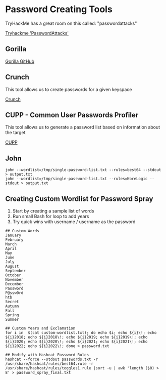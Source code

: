 # Password Creating Tools
TryHackMe has a great room on this called: "passwordattacks"

[Tryhackme 'PasswordAttacks'](https://tryhackme.com/room/passwordattacks)

## Gorilla

[Gorilla GitHub](https://github.com/d4rckh/gorilla)

## Crunch
This tool allows us to create passwords for a given keyspace

[Crunch](https://github.com/jim3ma/crunch)

## CUPP - Common User Passwords Profiler
This tool allows us to generate a password list based on information about the target

[CUPP](https://github.com/Mebus/cupp)

## John
```
john --wordlist=/tmp/single-password-list.txt --rules=best64 --stdout > output.txt
john --wordlist=/tmp/single-password-list.txt --rules=KoreLogic --stdout > output.txt
```

## Creating Custom Wordlist for Password Spray

1. Start by creating a sample list of words
2. Run small Bash for loop to add years
3. Try quick wins with username / username as the password

```
## Custom Words
January
February
March
April
May
June
July
August
September
October
November
December
Password
P@ssw0rd
htb
Secret
Autumn
Fall
Spring
Summer

## Custom Years and Exclamation
for i in  $(cat custom-wordlist.txt); do echo $i; echo ${i}\!; echo ${i}2018; echo ${i}2018\!; echo ${i}2019; echo ${i}2019\!; echo ${i}2020; echo ${i}2020\!; echo ${i}2021; echo ${i}2021\!; echo ${i}2022; echo ${i}2022\!; done > password.txt

## Modify with Hashcat Password Rules
hashcat --force --stdout passwords.txt -r /usr/share/hashcat/rules/best64.rule -r /usr/share/hashcat/rules/toggles1.rule |sort -u | awk 'length ($0) > 8' > password_spray_final.txt
```